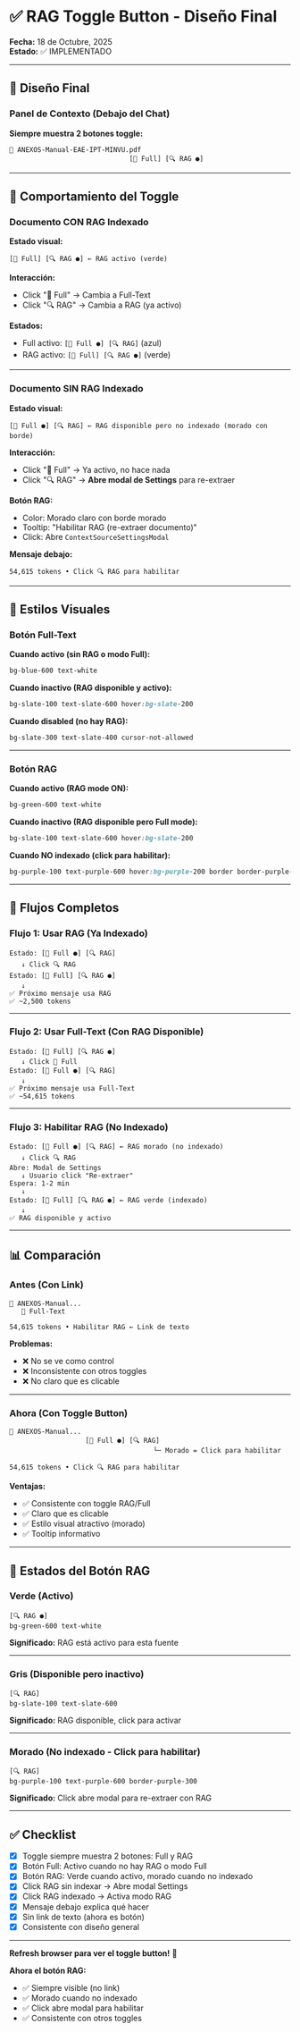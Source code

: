 # ✅ RAG Toggle Button - Diseño Final

**Fecha:** 18 de Octubre, 2025  
**Estado:** ✅ IMPLEMENTADO

---

## 🎯 Diseño Final

### Panel de Contexto (Debajo del Chat)

**Siempre muestra 2 botones toggle:**

```
📄 ANEXOS-Manual-EAE-IPT-MINVU.pdf
                              [📝 Full] [🔍 RAG ●]
```

---

## 🔘 Comportamiento del Toggle

### Documento CON RAG Indexado

**Estado visual:**
```
[📝 Full] [🔍 RAG ●] ← RAG activo (verde)
```

**Interacción:**
- Click "📝 Full" → Cambia a Full-Text
- Click "🔍 RAG" → Cambia a RAG (ya activo)

**Estados:**
- Full activo: `[📝 Full ●] [🔍 RAG]` (azul)
- RAG activo: `[📝 Full] [🔍 RAG ●]` (verde)

---

### Documento SIN RAG Indexado

**Estado visual:**
```
[📝 Full ●] [🔍 RAG] ← RAG disponible pero no indexado (morado con borde)
```

**Interacción:**
- Click "📝 Full" → Ya activo, no hace nada
- Click "🔍 RAG" → **Abre modal de Settings** para re-extraer

**Botón RAG:**
- Color: Morado claro con borde morado
- Tooltip: "Habilitar RAG (re-extraer documento)"
- Click: Abre `ContextSourceSettingsModal`

**Mensaje debajo:**
```
54,615 tokens • Click 🔍 RAG para habilitar
```

---

## 🎨 Estilos Visuales

### Botón Full-Text

**Cuando activo (sin RAG o modo Full):**
```css
bg-blue-600 text-white
```

**Cuando inactivo (RAG disponible y activo):**
```css
bg-slate-100 text-slate-600 hover:bg-slate-200
```

**Cuando disabled (no hay RAG):**
```css
bg-slate-300 text-slate-400 cursor-not-allowed
```

---

### Botón RAG

**Cuando activo (RAG mode ON):**
```css
bg-green-600 text-white
```

**Cuando inactivo (RAG disponible pero Full mode):**
```css
bg-slate-100 text-slate-600 hover:bg-slate-200
```

**Cuando NO indexado (click para habilitar):**
```css
bg-purple-100 text-purple-600 hover:bg-purple-200 border border-purple-300
```

---

## 🔄 Flujos Completos

### Flujo 1: Usar RAG (Ya Indexado)

```
Estado: [📝 Full ●] [🔍 RAG]
   ↓ Click 🔍 RAG
Estado: [📝 Full] [🔍 RAG ●]
   ↓
✅ Próximo mensaje usa RAG
✅ ~2,500 tokens
```

---

### Flujo 2: Usar Full-Text (Con RAG Disponible)

```
Estado: [📝 Full] [🔍 RAG ●]
   ↓ Click 📝 Full
Estado: [📝 Full ●] [🔍 RAG]
   ↓
✅ Próximo mensaje usa Full-Text
✅ ~54,615 tokens
```

---

### Flujo 3: Habilitar RAG (No Indexado)

```
Estado: [📝 Full ●] [🔍 RAG] ← RAG morado (no indexado)
   ↓ Click 🔍 RAG
Abre: Modal de Settings
   ↓ Usuario click "Re-extraer"
Espera: 1-2 min
   ↓
Estado: [📝 Full] [🔍 RAG ●] ← RAG verde (indexado)
   ↓
✅ RAG disponible y activo
```

---

## 📊 Comparación

### Antes (Con Link)

```
📄 ANEXOS-Manual...
   📝 Full-Text

54,615 tokens • Habilitar RAG ← Link de texto
```

**Problemas:**
- ❌ No se ve como control
- ❌ Inconsistente con otros toggles
- ❌ No claro que es clicable

---

### Ahora (Con Toggle Button)

```
📄 ANEXOS-Manual...
                   [📝 Full ●] [🔍 RAG]
                                    └─ Morado = Click para habilitar

54,615 tokens • Click 🔍 RAG para habilitar
```

**Ventajas:**
- ✅ Consistente con toggle RAG/Full
- ✅ Claro que es clicable
- ✅ Estilo visual atractivo (morado)
- ✅ Tooltip informativo

---

## 🎨 Estados del Botón RAG

### Verde (Activo)
```
[🔍 RAG ●]
bg-green-600 text-white
```
**Significado:** RAG está activo para esta fuente

---

### Gris (Disponible pero inactivo)
```
[🔍 RAG]
bg-slate-100 text-slate-600
```
**Significado:** RAG disponible, click para activar

---

### Morado (No indexado - Click para habilitar)
```
[🔍 RAG]
bg-purple-100 text-purple-600 border-purple-300
```
**Significado:** Click abre modal para re-extraer con RAG

---

## ✅ Checklist

- [x] Toggle siempre muestra 2 botones: Full y RAG
- [x] Botón Full: Activo cuando no hay RAG o modo Full
- [x] Botón RAG: Verde cuando activo, morado cuando no indexado
- [x] Click RAG sin indexar → Abre modal Settings
- [x] Click RAG indexado → Activa modo RAG
- [x] Mensaje debajo explica qué hacer
- [x] Sin link de texto (ahora es botón)
- [x] Consistente con diseño general

---

**Refresh browser para ver el toggle button!** 🚀

**Ahora el botón RAG:**
- ✅ Siempre visible (no link)
- ✅ Morado cuando no indexado
- ✅ Click abre modal para habilitar
- ✅ Consistente con otros toggles









